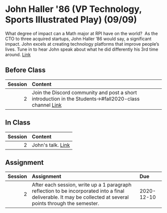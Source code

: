 John Haller '86 (VP Technology, Sports Illustrated Play) (09/09)
============================

What degree of impact can a Math major at RPI have on the world?  As the CTO to three acquired startups, John Haller ’86 would say, a significant impact. John excels at creating technology platforms that improve people’s lives. Tune in to hear John speak about what he did differently his 3rd time around.  [Link](../../sessions/session2)

## Before Class

|   Session | Content                                                                                                                               |
|----------:|:--------------------------------------------------------------------------------------------------------------------------------------|
|         2 | Join the Discord community and post a short introduction in the Students->#fall2020-class channel [Link](https://discord.gg/bq7z7WH ) |


## In Class

|   Session | Content                                                     |
|----------:|:------------------------------------------------------------|
|         2 | John's talk. [Link](https://www.screencast.com/t/yMlFUj5wN) |


## Assignment

|   Session | Assignment                                                                                                                                                     | Due        |
|----------:|:---------------------------------------------------------------------------------------------------------------------------------------------------------------|:-----------|
|         2 | After each session, write up a 1 paragraph reflection to be incorporated into a final deliverable. It may be collected at several points through the semester. | 2020-12-10 |

